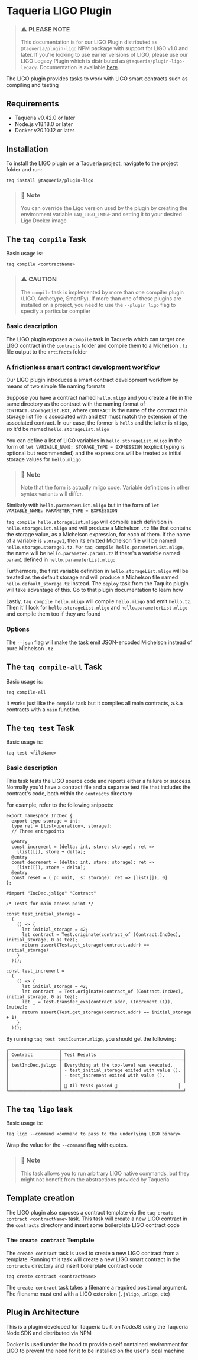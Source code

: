 # Taqueria LIGO Plugin

> ### :warning: PLEASE NOTE
> This documentation is for our LIGO Plugin distributed as `@taqueria/plugin-ligo` NPM package with support for LIGO v1.0 and later.
> If you're looking to use earlier versions of LIGO, please use our LIGO Legacy Plugin which is distributed as `@taqueria/plugin-ligo-legacy`. Documentation is available [here](https://taqueria.io/docs/plugins/plugin-ligo-legacy/).

The LIGO plugin provides tasks to work with LIGO smart contracts such as compiling and testing

## Requirements

- Taqueria v0.42.0 or later
- Node.js v18.18.0 or later
- Docker v20.10.12 or later

## Installation

To install the LIGO plugin on a Taqueria project, navigate to the project folder and run:

```shell
taq install @taqueria/plugin-ligo
```

> ### :page_with_curl: Note
> You can override the Ligo version used by the plugin by creating the environment variable `TAQ_LIGO_IMAGE` and setting it to your desired Ligo Docker image

## The `taq compile` Task

Basic usage is:

```shell
taq compile <contractName>
```

> ### :warning: CAUTION
> The `compile` task is implemented by more than one compiler plugin (LIGO, Archetype, SmartPy). If more than one of these plugins are installed on a project, you need to use the `--plugin ligo` flag to specify a particular compiler

### Basic description
The LIGO plugin exposes a `compile` task in Taqueria which can target one LIGO contract in the `contracts` folder and compile them to a Michelson `.tz` file output to the `artifacts` folder

### A frictionless smart contract development workflow
Our LIGO plugin introduces a smart contract development workflow by means of two simple file naming formats

Suppose you have a contract named `hello.mligo` and you create a file in the same directory as the contract with the naming format of `CONTRACT.storageList.EXT`, where `CONTRACT` is the name of the contract this storage list file is associated with and `EXT` must match the extension of the associated contract. In our case, the former is `hello` and the latter is `mligo`, so it'd be named `hello.storageList.mligo`

You can define a list of LIGO variables in `hello.storageList.mligo` in the form of `let VARIABLE_NAME: STORAGE_TYPE = EXPRESSION` (explicit typing is optional but recommended) and the expressions will be treated as initial storage values for `hello.mligo`

> ### :page_with_curl: Note
> Note that the form is actually mligo code. Variable definitions in other syntax variants will differ.

Similarly with `hello.parameterList.mligo` but in the form of `let VARIABLE_NAME: PARAMETER_TYPE = EXPRESSION`

`taq compile hello.storageList.mligo` will compile each definition in `hello.storageList.mligo` and will produce a Michelson `.tz` file that contains the storage value, as a Michelson expression, for each of them. If the name of a variable is `storage1`, then its emitted Michelson file will be named `hello.storage.storage1.tz`. For `taq compile hello.parameterList.mligo`, the name will be `hello.parameter.param1.tz` if there's a variable named `param1` defined in `hello.parameterList.mligo`

Furthermore, the first variable definition in `hello.storageList.mligo` will be treated as the default storage and will produce a Michelson file named `hello.default_storage.tz` instead. The `deploy` task from the Taquito plugin will take advantage of this. Go to that plugin documentation to learn how

Lastly, `taq compile hello.mligo` will compile `hello.mligo` and emit `hello.tz`. Then it'll look for `hello.storageList.mligo` and `hello.parameterList.mligo` and compile them too if they are found

### Options

The `--json` flag will make the task emit JSON-encoded Michelson instead of pure Michelson `.tz`

## The `taq compile-all` Task

Basic usage is:

```shell
taq compile-all
```

It works just like the `compile` task but it compiles all main contracts, a.k.a contracts with a `main` function.

## The `taq test` Task

Basic usage is:

```shell
taq test <fileName>
```

### Basic description
This task tests the LIGO source code and reports either a failure or success. Normally you'd have a contract file and a separate test file that includes the contract's code, both within the `contracts` directory

For example, refer to the following snippets:
```ligo title="IncDec.jsligo"
export namespace IncDec {
  export type storage = int;
  type ret = [list<operation>, storage];
  // Three entrypoints

  @entry
  const increment = (delta: int, store: storage): ret =>
    [list([]), store + delta];
  @entry
  const decrement = (delta: int, store: storage): ret =>
    [list([]), store - delta];
  @entry
  const reset = (_p: unit, _s: storage): ret => [list([]), 0]
};

```

```ligo title="testIncDec.jsligo"
#import "IncDec.jsligo" "Contract"

/* Tests for main access point */

const test_initial_storage =
  (
    () => {
      let initial_storage = 42;
      let contract = Test.originate(contract_of (Contract.IncDec), initial_storage, 0 as tez);
      return assert(Test.get_storage(contract.addr) == initial_storage)
    }
  )();

const test_increment =
  (
    () => {
      let initial_storage = 42;
      let contract  = Test.originate(contract_of (Contract.IncDec), initial_storage, 0 as tez);
      let _ = Test.transfer_exn(contract.addr, (Increment (1)), 1mutez);
      return assert(Test.get_storage(contract.addr) == initial_storage + 1)
    }
  )();
```

By running `taq test testCounter.mligo`, you should get the following:
```
┌───────────────────┬──────────────────────────────────────────────┐
│ Contract          │ Test Results                                 │
├───────────────────┼──────────────────────────────────────────────┤
│ testIncDec.jsligo │ Everything at the top-level was executed.    │
│                   │ - test_initial_storage exited with value (). │
│                   │ - test_increment exited with value ().       │
│                   │                                              │
│                   │ 🎉 All tests passed 🎉                       │
└───────────────────┴──────────────────────────────────────────────┘
```

## The `taq ligo` task

Basic usage is:

```shell
taq ligo --command <command to pass to the underlying LIGO binary>
```

Wrap the value for the `--command` flag with quotes.

> ### :page_with_curl: Note
> This task allows you to run arbitrary LIGO native commands, but they might not benefit from the abstractions provided by Taqueria

## Template creation
The LIGO plugin also exposes a contract template via the `taq create contract <contractName>` task. This task will create a new LIGO contract in the `contracts` directory and insert some boilerplate LIGO contract code

### The `create contract` Template

The `create contract` task is used to create a new LIGO contract from a template. Running this task will create a new LIGO smart contract in the `contracts` directory and insert boilerplate contract code
    
```shell
taq create contract <contractName>
```

The `create contract` task takes a filename a required positional argument. The filename must end with a LIGO extension (`.jsligo`, `.mligo`, etc)

## Plugin Architecture

This is a plugin developed for Taqueria built on NodeJS using the Taqueria Node SDK and distributed via NPM

Docker is used under the hood to provide a self contained environment for LIGO to prevent the need for it to be installed on the user's local machine